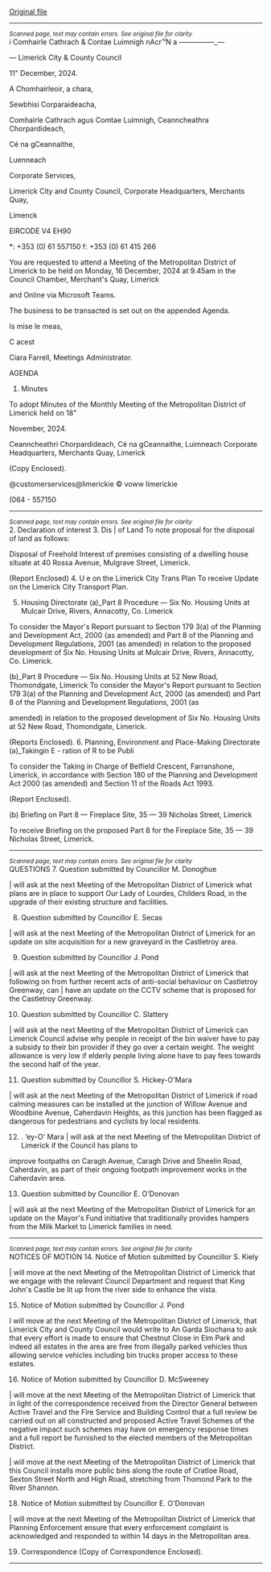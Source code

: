 [Original file](https://www.limerick.ie/sites/default/files/media/documents/2024-12/agenda-meeting-of-metropolitan-district-of-limerick-16th-december-2024.pdf)

---
*<small>Scanned page, text may contain errors. See original file for clarity</small>*  
i Comhairle Cathrach
& Contae Luimnigh
nAcr™N a ——_—_——_—

— Limerick City
& County Council

11" December, 2024.

A Chomhairleoir, a chara,

Sewbhisi Corparaideacha,

Comhairle Cathrach agus Comtae Luimnigh,
Ceanncheathra Chorpardideach,

Cé na gCeannaithe,

Luenneach

Corporate Services,

Limerick City and County Council,
Corporate Headquarters,
Merchants Quay,

Limenck

EIRCODE V4 EH90

*: +353 (0) 61 557150
f: +353 (0) 61 415 266

You are requested to attend a Meeting of the Metropolitan District of Limerick to be held on
Monday, 16 December, 2024 at 9.45am in the Council Chamber, Merchant's Quay, Limerick

and Online via Microsoft Teams.

The business to be transacted is set out on the appended Agenda.

Is mise le meas,

C acest

Ciara Farrell,
Meetings Administrator.

AGENDA

1. Minutes

To adopt Minutes of the Monthly Meeting of the Metropolitan District of Limerick held on 18"

November, 2024.

Ceanncheathri Chorpardideach, Cé na gCeannaithe, Luimneach
Corporate Headquarters, Merchants Quay, Limerick

(Copy Enclosed).

@customerservices@limerickie
© voww limerickie

(064 - 557150


---
*<small>Scanned page, text may contain errors. See original file for clarity</small>*  
2. Declaration of interest
3. Dis | of Land
To note proposal for the disposal of land as follows:

Disposal of Freehold Interest of premises consisting of a dwelling house situate at 40 Rossa
Avenue, Mulgrave Street, Limerick.

(Report Enclosed)
4. U e on the Limerick City Trans Plan
To receive Update on the Limerick City Transport Plan.

5. Housing Directorate
(a)_Part 8 Procedure — Six No. Housing Units at Mulcair Drive, Rivers, Annacotty, Co. Limerick

To consider the Mayor's Report pursuant to Section 179 3(a) of the Planning and Development
Act, 2000 {as amended) and Part 8 of the Planning and Development Regulations, 2001 (as
amended) in relation to the proposed development of Six No. Housing Units at Mulcair Drive,
Rivers, Annacotty, Co. Limerick.

(b)_Part 8 Procedure — Six No. Housing Units at 52 New Road, Thomondgate, Limerick
To consider the Mayor's Report pursuant to Section 179 3(a) of the Planning and Development
Act, 2000 (as amended) and Part 8 of the Planning and Development Regulations, 2001 (as

amended) in relation to the proposed development of Six No. Housing Units at 52 New Road,
Thomondgate, Limerick.

(Reports Enclosed).
6. Planning, Environment and Place-Making Directorate
(a)_Takingin E - ration of R to be Publi

To consider the Taking in Charge of Belfield Crescent, Farranshone, Limerick, in accordance with
Section 180 of the Planning and Development Act 2000 (as amended) and Section 11 of the
Roads Act 1993.

(Report Enclosed).

(b) Briefing on Part 8 — Fireplace Site, 35 — 39 Nicholas Street, Limerick

To receive Briefing on the proposed Part 8 for the Fireplace Site, 35 — 39 Nicholas Street,
Limerick.


---
*<small>Scanned page, text may contain errors. See original file for clarity</small>*  
QUESTIONS
7. Question submitted by Councillor M. Donoghue

| will ask at the next Meeting of the Metropolitan District of Limerick what plans are in place to
support Our Lady of Lourdes, Childers Road, in the upgrade of their existing structure and
facilities.

8. Question submitted by Councillor E. Secas

| will ask at the next Meeting of the Metropolitan District of Limerick for an update on site
acquisition for a new graveyard in the Castletroy area.

9. Question submitted by Councillor J. Pond

| will ask at the next Meeting of the Metropolitan District of Limerick that following on from
further recent acts of anti-social behaviour on Castletroy Greenway, can | have an update on the
CCTV scheme that is proposed for the Castletroy Greenway.

10. Question submitted by Councillor C. Slattery

| will ask at the next Meeting of the Metropolitan District of Limerick can Limerick Council advise
why people in receipt of the bin waiver have to pay a subsidy to their bin provider if they go over
a certain weight. The weight allowance is very low if elderly people living alone have to pay fees
towards the second half of the year.

11. Question submitted by Councillor S. Hickey-O’Mara

| will ask at the next Meeting of the Metropolitan District of Limerick if road calming measures
can be installed at the junction of Willow Avenue and Woodbine Avenue, Caherdavin Heights, as
this junction has been flagged as dangerous for pedestrians and cyclists by local residents.

12. . ‘ey-O' Mara
| will ask at the next Meeting of the Metropolitan District of Limerick if the Council has plans to

improve footpaths on Caragh Avenue, Caragh Drive and Sheelin Road, Caherdavin, as part of their
ongoing footpath improvement works in the Caherdavin area.

13. Question submitted by Councillor E. O'Donovan

| will ask at the next Meeting of the Metropolitan District of Limerick for an update on the Mayor's
Fund initiative that traditionally provides hampers from the Milk Market to Limerick families in
need.


---
*<small>Scanned page, text may contain errors. See original file for clarity</small>*  
NOTICES OF MOTION
14. Notice of Motion submitted by Councillor S. Kiely

| will move at the next Meeting of the Metropolitan District of Limerick that we engage with the
relevant Council Department and request that King John's Castle be lit up from the river side to
enhance the vista.

15. Notice of Motion submitted by Councillor J. Pond

I will move at the next Meeting of the Metropolitan District of Limerick, that Limerick City and
County Council would write to An Garda Siochana to ask that every effort is made to ensure that
Chestnut Close in Elm Park and indeed all estates in the area are free from illegally parked vehicles
thus allowing service vehicles including bin trucks proper access to these estates.

16. Notice of Motion submitted by Councillor D. McSweeney

| will move at the next Meeting of the Metropolitan District of Limerick that in light of the
correspondence received from the Director General between Active Travel and the Fire Service
and Building Control that a full review be carried out on all constructed and proposed Active
Travel Schemes of the negative impact such schemes may have on emergency response times
and a full report be furnished to the elected members of the Metropolitan District.

| will move at the next Meeting of the Metropolitan District of Limerick that this Council installs
more public bins along the route of Cratloe Road, Sexton Street North and High Road, stretching
from Thomond Park to the River Shannon.

18. Notice of Motion submitted by Councillor E. O'Donovan

| will move at the next Meeting of the Metropolitan District of Limerick that Planning Enforcement
ensure that every enforcement complaint is acknowledged and responded to within 14 days in
the Metropolitan area.

19. Correspondence
(Copy of Correspondence Enclosed).


---
